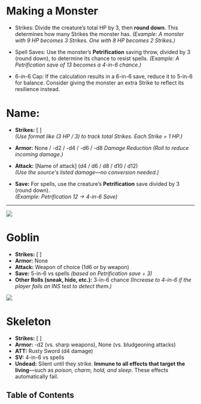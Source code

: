 
# Making a Monster

<!--- Converting OSRs Monster to Barebones RPG--->

<!--- Strikes Conversion--->
- Strikes: Divide the creature’s total HP by 3, then **round down**. This determines how many Strikes the monster has.
  *(Example: A monster with 9 HP becomes 3 Strikes. One with 8 HP becomes 2 Strikes.)*

<!--- Spell Saving Stat --->
- Spell Saves: Use the monster’s **Petrification** saving throw, divided by 3 (round down), to determine its chance to resist spells.
 *(Example: A Petrification save of 13 becomes a 4-in-6 chance.)*

<!--- 6-in-6 Cap --->
- 6-in-6 Cap: If the calculation results in a 6-in-6 save, reduce it to 5-in-6 for balance. Consider giving the monster an extra Strike to reflect its resilience instead.



<!-- Monster Template -->

# Name:
- **Strikes:** [ ]  
  *(Use format like (3 HP / 3) to track total Strikes. Each Strike = 1 HP.)*

- **Armor:** None / -d2 / -d4 / -d6 / -d8  *Damage Reduction*
  *(Roll to reduce incoming damage.)*

- **Attack:** [Name of attack] (d4 / d6 / d8 / d10 / d12)  
  *(Use the source's listed damage—no conversion needed.)*

- **Save:** For spells, use the creature’s **Petrification** save divided by 3 (round down).  
  *(Example: Petrification 12 → 4-in-6 Save)*

---

<!--- Monster Example --->
![](imgAddressHere)

# Goblin
- **Strikes:** [ ]  
- **Armor:** None  
- **Attack:** Weapon of choice (1d6 or by weapon)  
- **Save:** 5-in-6 vs spells *(based on Petrification save ÷ 3)*  
- **Other Rolls (sneak, hide, etc.):** 3-in-6 chance  *(Increase to 4-in-6 if the player fails an INS test to detect them.)*


<!--- Monster Example #2 --->
![](imgAddressHere)

# Skeleton
- **Strikes:** [ ]  
- **Armor:** -d2 (vs. sharp weapons), None (vs. bludgeoning attacks)  
- **ATT:** Rusty Sword (d4 damage)  
- **SV:** 4-in-6 vs spells  
- **Undead:** Silent until they strike. **Immune to all effects that target the living**—such as *poison, charm, hold, and sleep*. These effects automatically fail.

<!--- Alphabetical Order --->

<!--- TOC for Monsters --->

## Table of Contents

